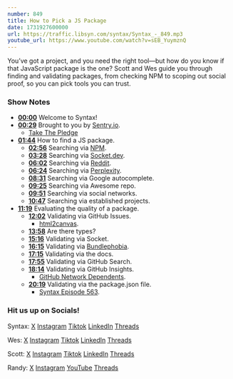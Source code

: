 ```yaml
---
number: 849
title: How to Pick a JS Package
date: 1731927600000
url: https://traffic.libsyn.com/syntax/Syntax_-_849.mp3
youtube_url: https://www.youtube.com/watch?v=sEB_YuymznQ
---
```

	
You’ve got a project, and you need the right tool—but how do you know if that JavaScript package is the one? Scott and Wes guide you through finding and validating packages, from checking NPM to scoping out social proof, so you can pick tools you can trust.

### Show Notes

* **[00:00](#t=00:00)** Welcome to Syntax!
* **[00:29](#t=00:29)** Brought to you by [Sentry.io](https://sentry.io/syntax).
    * [Take The Pledge](https://opensourcepledge.com/)
* **[01:44](#t=01:44)** How to find a JS package.
    * **[02:56](#t=02:56)** Searching via [NPM](https://www.npmjs.com/).
    * **[03:28](#t=03:28)** Searching via [Socket.dev](https://socket.dev/).
    * **[06:02](#t=06:02)** Searching via [Reddit](https://www.reddit.com/).
    * **[06:24](#t=06:24)** Searching via [Perplexity](https://www.perplexity.ai/).
    * **[08:31](#t=08:31)** Searching via Google autocomplete.
    * **[09:25](#t=09:25)** Searching via Awesome repo.
    * **[09:51](#t=09:51)** Searching via social networks.
    * **[10:47](#t=10:47)** Searching via established projects.
* **[11:19](#t=11:19)** Evaluating the quality of a package.
    * **[12:02](#t=12:02)** Validating via GitHub Issues.
        * [html2canvas](https://github.com/niklasvh/html2canvas).
    * **[13:58](#t=13:58)** Are there types?
    * **[15:16](#t=15:16)** Validating via Socket.
    * **[16:15](#t=16:15)** Validating via [Bundlephobia](https://bundlephobia.com/package/zustand@5.0.0).
    * **[17:15](#t=17:15)** Validating via the docs.
    * **[17:55](#t=17:55)** Validating via GitHub Search.
    * **[18:14](#t=18:14)** Validating via GitHub Insights.
        * [GitHub Network Dependents](https://github.com/pmndrs/zustand/network/dependents).
    * **[20:19](#t=20:19)** Validating via the package.json file.
        * [Syntax Episode 563](https://syntax.fm/563).

### Hit us up on Socials!

Syntax: [X](https://twitter.com/syntaxfm) [Instagram](https://www.instagram.com/syntax_fm/) [Tiktok](https://www.tiktok.com/@syntaxfm) [LinkedIn](https://www.linkedin.com/company/96077407/admin/feed/posts/) [Threads](https://www.threads.net/@syntax_fm)

Wes: [X](https://twitter.com/wesbos) [Instagram](https://www.instagram.com/wesbos/) [Tiktok](https://www.tiktok.com/@wesbos) [LinkedIn](https://www.linkedin.com/in/wesbos/) [Threads](https://www.threads.net/@wesbos)

Scott: [X](https://twitter.com/stolinski) [Instagram](https://www.instagram.com/stolinski/) [Tiktok](https://www.tiktok.com/@stolinski) [LinkedIn](https://www.linkedin.com/in/stolinski/) [Threads](https://www.threads.net/@stolinski)

Randy: [X](https://twitter.com/randyrektor) [Instagram](https://www.instagram.com/randyrektor/) [YouTube](https://www.youtube.com/@randyrektor) [Threads](https://www.threads.net/@randyrektor)
